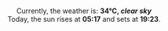 <p  align="center"><br/>Currently, the weather is: <b> 34°C, <i>clear sky</i></b></br>Today, the sun rises at <b>05:17</b> and sets at <b>19:23</b>.</p>